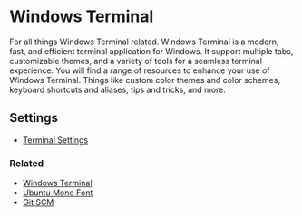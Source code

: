 # Windows Terminal

For all things Windows Terminal related. Windows Terminal is a modern, fast, and efficient terminal application for Windows.
It support multiple tabs, customizable themes, and a variety of tools for a seamless terminal experience. You will find a 
range of resources to enhance your use of Windows Terminal. Things like custom color themes and color schemes, keyboard
shortcuts and aliases, tips and tricks, and more.

## Settings

* [Terminal Settings](settings.json/)

### Related

* [Windows Terminal](https://www.google.com/search?q=windows+terminal)
* [Ubuntu Mono Font](https://www.google.com/search?q=ubuntu+mono+font)
* [Git SCM](https://www.google.com/search?q=git+scm)
